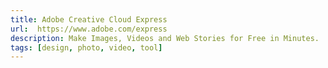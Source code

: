```yaml
---
title: Adobe Creative Cloud Express
url:  https://www.adobe.com/express
description: Make Images, Videos and Web Stories for Free in Minutes.
tags: [design, photo, video, tool]
---
```


